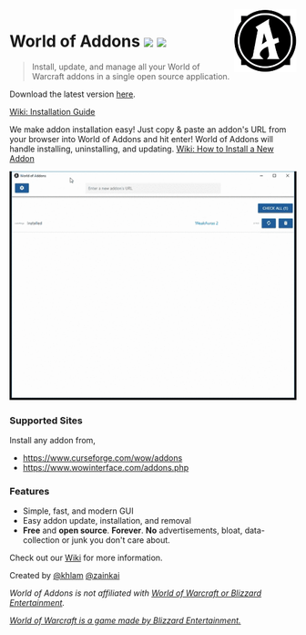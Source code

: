 <img align="right" width="110" height="110" src="./assets/200x200.png?raw=true">

# World of Addons <a href="https://ci.appveyor.com/project/khlam/worldofaddons-7jvip"><img src="https://ci.appveyor.com/api/projects/status/github/worldofaddons/worldofaddons?branch=master&svg=true" /></a> <a href="https://discord.gg/NsSM9Fn"><img src="https://img.shields.io/badge/discord-join-7289DA.svg?logo=discord&longCache=true&style=flat" /></a>

> Install, update, and manage all your World of Warcraft addons in a single open source application.

Download the latest version [here](https://github.com/WorldofAddons/worldofaddons/releases).

[Wiki: Installation Guide](https://github.com/WorldofAddons/worldofaddons/wiki/Installation-Guide-%5BWindows-Mac-Linux%5D) 

We make addon installation easy! Just copy & paste an addon's URL from your browser into World of Addons and hit enter!
World of Addons will handle installing, uninstalling, and updating. [Wiki: How to Install a New Addon](https://github.com/WorldofAddons/worldofaddons/wiki/How-to-Use-World-of-Addons#how-to-install-a-new-addon)

<p align="center">
<img src="https://raw.githubusercontent.com/WorldofAddons/worldofaddons.github.io/master/images/demo.gif" />
</p>

### Supported Sites
Install any addon from,
- https://www.curseforge.com/wow/addons
- https://www.wowinterface.com/addons.php

### Features
- Simple, fast, and modern GUI
- Easy addon update, installation, and removal
- **Free** and **open source**. **Forever**.  **No** advertisements, bloat, data-collection or junk you don't care about.

Check out our [Wiki](https://github.com/WorldofAddons/worldofaddons/wiki) for more information.

Created by
[@khlam](https://github.com/khlam)
[@zainkai](https://github.com/zainkai)


*World of Addons is not affiliated with  [World of Warcraft or Blizzard Entertainment](https://www.blizzard.com/).*


[*World of Warcraft is a game made by Blizzard Entertainment.*](https://www.blizzard.com/)

